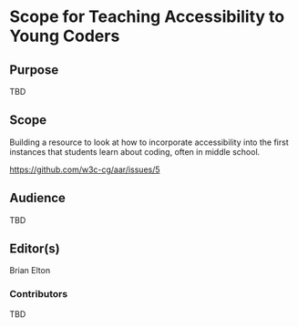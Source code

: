 # Scope for Teaching Accessibility to Young Coders

## Purpose

TBD

## Scope

Building a resource to look at how to incorporate accessibility into the first instances that students learn about coding, often in middle school.

https://github.com/w3c-cg/aar/issues/5

## Audience

TBD

## Editor(s)

Brian Elton

### Contributors

TBD
